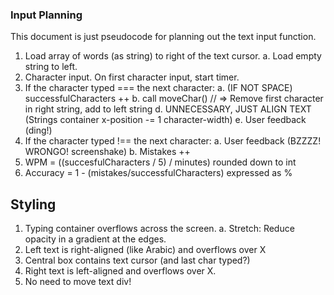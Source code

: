### Input Planning

This document is just pseudocode for planning out the text input function.

1. Load array of words (as string) to right of the text cursor.
   a. Load empty string to left.
2. Character input. On first character input, start timer.
3. If the character typed === the next character:
   a. (IF NOT SPACE) successfulCharacters ++
   b. call moveChar() // => Remove first character in right string, add to left string
   d. UNNECESSARY, JUST ALIGN TEXT (Strings container x-position -= 1 character-width)
   e. User feedback (ding!)
4. If the character typed !== the next character:
   a. User feedback (BZZZZ! WRONGO! screenshake)
   b. Mistakes ++
5. WPM = ((succesfulCharacters / 5) / minutes) rounded down to int
6. Accuracy = 1 - (mistakes/successfulCharacters) expressed as %

## Styling

1. Typing container overflows across the screen.
   a. Stretch: Reduce opacity in a gradient at the edges.
2. Left text is right-aligned (like Arabic) and overflows over X
3. Central box contains text cursor (and last char typed?)
4. Right text is left-aligned and overflows over X.
5. No need to move text div!
